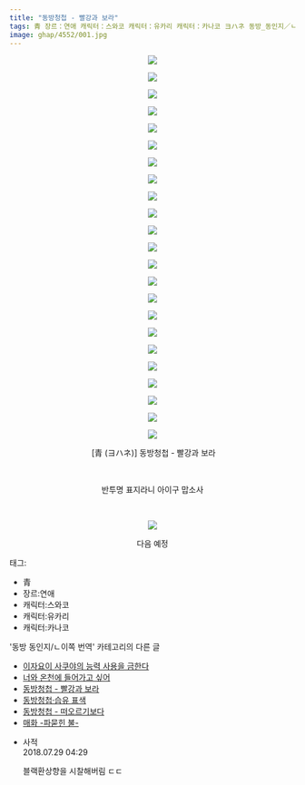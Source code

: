 ```yaml
---
title: "동방청첩 - 빨강과 보라"
tags: 青 장르：연애 캐릭터：스와코 캐릭터：유카리 캐릭터：카나코 ヨハネ 동방_동인지／ㄴ이쪽_번역
image: ghap/4552/001.jpg
---
```

<div class="article">
<p style="text-align: center; clear: none; float: none;"><img src="{{ site.nasurl }}/ghap/4552/001.jpg"/></p>
<p style="text-align: center; clear: none; float: none;"><img src="{{ site.nasurl }}/ghap/4552/002.jpg"/></p>
<p style="text-align: center; clear: none; float: none;"><img src="{{ site.nasurl }}/ghap/4552/003.jpg"/></p>
<p style="text-align: center; clear: none; float: none;"><img src="{{ site.nasurl }}/ghap/4552/004.jpg"/></p>
<p style="text-align: center; clear: none; float: none;"><img src="{{ site.nasurl }}/ghap/4552/005.jpg"/></p>
<p style="text-align: center; clear: none; float: none;"><img src="{{ site.nasurl }}/ghap/4552/006.jpg"/></p>
<p style="text-align: center; clear: none; float: none;"><img src="{{ site.nasurl }}/ghap/4552/007.jpg"/></p>
<p style="text-align: center; clear: none; float: none;"><img src="{{ site.nasurl }}/ghap/4552/008.jpg"/></p>
<p style="text-align: center; clear: none; float: none;"><img src="{{ site.nasurl }}/ghap/4552/009.jpg"/></p>
<p style="text-align: center; clear: none; float: none;"><img src="{{ site.nasurl }}/ghap/4552/010.jpg"/></p>
<p style="text-align: center; clear: none; float: none;"><img src="{{ site.nasurl }}/ghap/4552/011.jpg"/></p>
<p style="text-align: center; clear: none; float: none;"><img src="{{ site.nasurl }}/ghap/4552/012.jpg"/></p>
<p style="text-align: center; clear: none; float: none;"><img src="{{ site.nasurl }}/ghap/4552/013.jpg"/></p>
<p style="text-align: center; clear: none; float: none;"><img src="{{ site.nasurl }}/ghap/4552/014.jpg"/></p>
<p style="text-align: center; clear: none; float: none;"><img src="{{ site.nasurl }}/ghap/4552/015.jpg"/></p>
<p style="text-align: center; clear: none; float: none;"><img src="{{ site.nasurl }}/ghap/4552/016.jpg"/></p>
<p style="text-align: center; clear: none; float: none;"><img src="{{ site.nasurl }}/ghap/4552/017.jpg"/></p>
<p style="text-align: center; clear: none; float: none;"><img src="{{ site.nasurl }}/ghap/4552/018.jpg"/></p>
<p style="text-align: center; clear: none; float: none;"><img src="{{ site.nasurl }}/ghap/4552/019.jpg"/></p>
<p style="text-align: center; clear: none; float: none;"><img src="{{ site.nasurl }}/ghap/4552/020.jpg"/></p>
<p style="text-align: center; clear: none; float: none;"><img src="{{ site.nasurl }}/ghap/4552/021.jpg"/></p>
<p style="text-align: center; clear: none; float: none;"><img src="{{ site.nasurl }}/ghap/4552/022.jpg"/></p>
<p style="text-align: center; clear: none; float: none;"><img src="{{ site.nasurl }}/ghap/4552/023.jpg"/></p>
<p style="text-align: center; clear: none; float: none;"> [青 (ヨハネ)] 동방청첩 - 빨강과 보라</p>
<p style="text-align: center; clear: none; float: none;"><br/></p>
<p style="text-align: center; clear: none; float: none;">반투명 표지라니 아이구 맙소사</p>
<p style="text-align: center; clear: none; float: none;"><br/></p>
<p style="text-align: center; clear: none; float: none;"><img src="{{ site.nasurl }}/ghap/4552/024.gif"/></p>
<p style="text-align: center; clear: none; float: none;">다음 예정</p>
</div><div class="tagTrail">
<p>태그: </p>
<ul>
<li>青</li>
<li>장르:연애</li>
<li>캐릭터:스와코</li>
<li>캐릭터:유카리</li>
<li>캐릭터:카나코</li>
</ul>
</div><div class="another">
<p>'동방 동인지/ㄴ이쪽 번역' 카테고리의 다른 글</p>
<ul>
<li><a href="/2018-08-03-ghap_4566">이자요이 사쿠야의 능력 사용을 금한다</a></li>
<li><a href="/2018-08-02-ghap_4563">너와 온천에 들어가고 싶어</a></li>
<li><a href="/2018-07-29-ghap_4552">동방청첩 - 빨강과 보라</a></li>
<li><a href="/2018-07-24-ghap_4545">동방청첩·습유 표색</a></li>
<li><a href="/2018-07-22-ghap_4533">동방청첩 - 떠오르기보다</a></li>
<li><a href="/2018-07-16-ghap_4515">매화 -파묻힌 불-</a></li>
</ul>
</div><div class="cb_module cb_fluid">
<div class="cb_wrt cb_profile">
<div class="comment">
<ul>
<li class="cb_thumb_off" id="comment15296064">
<div class="cb_comment_area">
<div class="cb_info_area">
<div class="cb_section">
<span class="cb_nick_name">사적</span>
</div>
<div class="cb_section">
<span class="cb_date">2018.07.29 04:29 </span>
</div>
</div>
<div class="cb_dsc_comment">
<p class="cb_dsc">
											블랙환상향을 시찰해버림 ㄷㄷ
										</p>
</div>
</div></li>
</ul>
</div>
</div><!-- commentList close -->
</div>